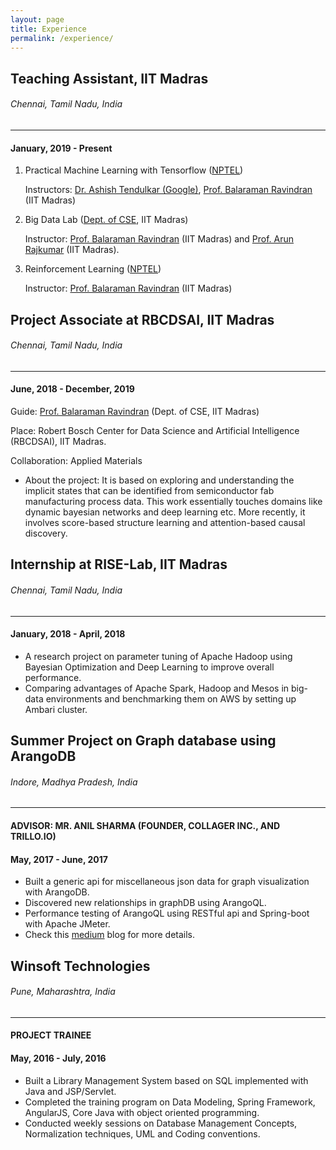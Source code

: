 ```yaml
---
layout: page
title: Experience
permalink: /experience/
---
```


## Teaching Assistant, IIT Madras
###### Chennai, Tamil Nadu, India 
--------------------------------------------------
#### January, 2019 - Present

1. Practical Machine Learning with Tensorflow ([NPTEL](https://swayam.gov.in/nd1_noc20_cs44/preview))
    
    Instructors: [Dr. Ashish Tendulkar (Google)](https://www.linkedin.com/in/ashishtendulkar), [Prof. Balaraman Ravindran](http://www.cse.iitm.ac.in/~ravi/) (IIT Madras)
2. Big Data Lab ([Dept. of CSE](https://www.cse.iitm.ac.in/course_details.php?arg=MTQw), IIT Madras)

    Instructor: [Prof. Balaraman Ravindran](http://www.cse.iitm.ac.in/~ravi/) (IIT Madras) and [Prof. Arun Rajkumar](https://sites.google.com/view/arun-rajkumar) (IIT Madras).
3. Reinforcement Learning ([NPTEL](https://swayam.gov.in/nd1_noc21_cs71/preview))

    Instructor: [Prof. Balaraman Ravindran](http://www.cse.iitm.ac.in/~ravi/) (IIT Madras)

## Project Associate at RBCDSAI, IIT Madras
###### Chennai, Tamil Nadu, India 
--------------------------------------------------
#### June, 2018 - December, 2019 

Guide: [Prof. Balaraman Ravindran](http://www.cse.iitm.ac.in/~ravi/) (Dept. of CSE, IIT Madras)

Place: Robert Bosch Center for Data Science and Artificial Intelligence (RBCDSAI), IIT Madras.

Collaboration: Applied Materials
* About the project: It is based on exploring and understanding the implicit states that can be identified from semiconductor fab manufacturing process data. This work essentially touches domains like dynamic bayesian networks and deep learning etc. More recently, it involves score-based structure learning and attention-based causal discovery. 


## Internship at RISE-Lab, IIT Madras
###### Chennai, Tamil Nadu, India 
--------------------------------------------------
#### January, 2018 - April, 2018

* A research project on parameter tuning of Apache Hadoop using Bayesian Optimization and Deep Learning to improve overall performance.
* Comparing advantages of Apache Spark, Hadoop and Mesos in big-data environments and benchmarking them on AWS by setting up Ambari cluster.


## Summer Project on Graph database using ArangoDB
###### Indore, Madhya Pradesh, India 
--------------------------------------------------
#### ADVISOR: MR. ANIL SHARMA (FOUNDER, COLLAGER INC., AND TRILLO.IO) 
#### May, 2017 - June, 2017

* Built a generic api for miscellaneous json data for graph visualization with ArangoDB.
* Discovered new relationships in graphDB using ArangoQL.
* Performance testing of ArangoQL using RESTful api and Spring-boot with Apache JMeter.
* Check this [medium](http://goo.gl/wWLbmV) blog for more details.



## Winsoft Technologies 
###### Pune, Maharashtra, India
-----------------------
#### PROJECT TRAINEE 
#### May, 2016 - July, 2016

* Built a Library Management System based on SQL implemented with Java and JSP/Servlet.
* Completed the training program on Data Modeling, Spring Framework, AngularJS, Core Java with object oriented programming.
* Conducted weekly sessions on Database Management Concepts, Normalization techniques, UML and Coding conventions.
